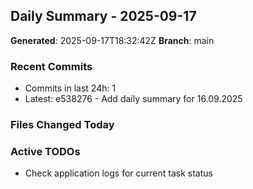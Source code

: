 ## Daily Summary - 2025-09-17

**Generated**: 2025-09-17T18:32:42Z
**Branch**: main


### Recent Commits
- Commits in last 24h: 1
- Latest: e538276 - Add daily summary for 16.09.2025

### Files Changed Today

### Active TODOs
- Check application logs for current task status

